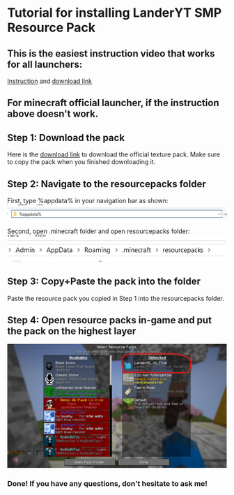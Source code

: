 # Tutorial for installing LanderYT SMP Resource Pack


## This is the easiest instruction video that works for all launchers: 
[Instruction](https://youtu.be/LhOFa1LspU0)  and [download link](https://drive.google.com/file/d/1jOLC2SqKjmJ9EwjTvkSFaiiX-PmscyDd/view?usp=sharing)   


## For minecraft official launcher, if the instruction above doesn't work.  
## Step 1: Download the pack
Here is the [download link](https://drive.google.com/file/d/1jOLC2SqKjmJ9EwjTvkSFaiiX-PmscyDd/view?usp=sharing) to download the official texture pack. Make sure to copy the pack when you finished downloading it. 

## Step 2: Navigate to the resourcepacks folder
First, type %appdata% in your navigation bar as shown:    
![appdata](https://github.com/landeryt/LanderYTSMP/blob/main/lib/screenshots/appdata.jpg)

    
Second, open .minecraft folder and open resourcepacks folder:  
![resourcepacks](https://github.com/landeryt/LanderYTSMP/blob/main/lib/screenshots/resourcepacks.jpg)

## Step 3: Copy+Paste the pack into the folder
Paste the resource pack you copied in Step 1 into the resourcepacks folder. 

## Step 4: Open resource packs in-game and put the pack on the highest layer  
![play](https://github.com/landeryt/LanderYTSMP/blob/main/lib/screenshots/highest_layer.jpg)  




### Done! If you have any questions, don't hesitate to ask me!
